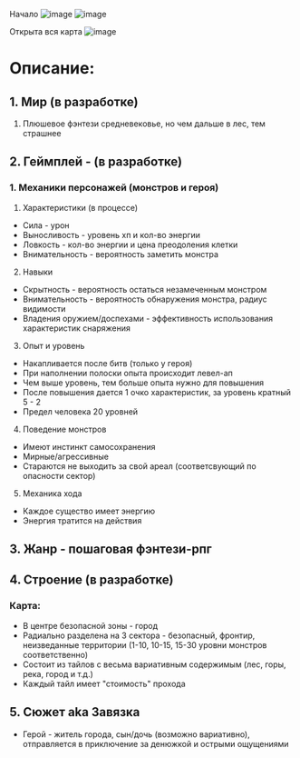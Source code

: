 Начало
![image](https://user-images.githubusercontent.com/81422717/118788889-aa3e6180-b8ad-11eb-9aab-4c241c4a9ec0.png)
![image](https://user-images.githubusercontent.com/81422717/118789567-57b17500-b8ae-11eb-9f14-1c5e75815b00.png)

Открыта вся карта
![image](https://user-images.githubusercontent.com/81422717/118789491-44060e80-b8ae-11eb-9bb5-c43b0e0b0da7.png)

# Описание:
## 1. Мир (в разработке)
1. Плюшевое фэнтези средневековье, но чем дальше в лес, тем страшнее
## 2. Геймплей - (в разработке)
### 1. Механики персонажей (монстров и героя)
1. Характеристики (в процессе)
* Сила - урон
* Выносливость - уровень хп и кол-во энергии
* Ловкость - кол-во энергии и цена преодоления клетки
* Внимательность - вероятность заметить монстра
2. Навыки
* Скрытность - вероятность остаться незамеченным монстром
* Внимательность - вероятность обнаружения монстра, радиус видимости
* Владения оружием/доспехами - эффективность использования характеристик снаряжения
3. Опыт и уровень
* Накапливается после битв (только у героя)
* При наполнении полоски опыта происходит левел-ап
* Чем выше уровень, тем больше опыта нужно для повышения
* После повышения дается 1 очко характеристик, за уровень кратный 5 - 2
* Предел человека 20 уровней
4. Поведение монстров
* Имеют инстинкт самосохранения
* Мирные/агрессивные
* Стараются не выходить за свой ареал (соответсвующий по опасности сектор)
5. Механика хода
* Каждое существо имеет энергию
* Энергия тратится на действия
## 3. Жанр - пошаговая фэнтези-рпг
## 4. Строение (в разработке)
### Карта: 
* В центре безопасной зоны - город
* Радиально разделена на 3 сектора - безопасный, фронтир, неизведанные территории (1-10, 10-15, 15-30 уровни монстров соответственно)
* Состоит из тайлов с весьма вариативным содержимым (лес, горы, река, город и т.д.) 
* Каждый тайл имеет "стоимость" прохода
## 5. Сюжет aka Завязка
* Герой - житель города, сын/дочь (возможно вариативно), отправляется в приключение за денюжкой и острыми ощущениями
